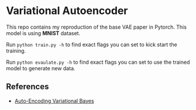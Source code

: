 # Variational  Autoencoder
This repo contains my reproduction of the base VAE paper in Pytorch. This model is using **MNIST** dataset.

Run `python train.py -h` to find exact flags you can set to kick start the training.

Run `python evaulate.py -h` to find exact flags you can set to use the trained model to generate new data.

## References

* [Auto-Encoding Variational Bayes](https://arxiv.org/abs/1312.6114)
